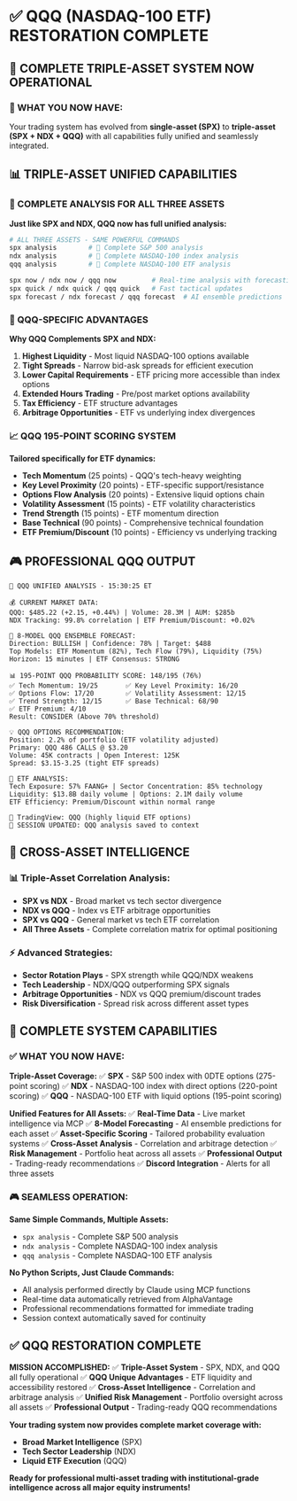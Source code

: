 # ✅ QQQ (NASDAQ-100 ETF) RESTORATION COMPLETE

## 🚀 **COMPLETE TRIPLE-ASSET SYSTEM NOW OPERATIONAL**

### **🎯 WHAT YOU NOW HAVE:**

Your trading system has evolved from **single-asset (SPX)** to **triple-asset (SPX + NDX + QQQ)** with all capabilities fully unified and seamlessly integrated.

## **📊 TRIPLE-ASSET UNIFIED CAPABILITIES**

### **🚀 COMPLETE ANALYSIS FOR ALL THREE ASSETS**

**Just like SPX and NDX, QQQ now has full unified analysis:**

```bash
# ALL THREE ASSETS - SAME POWERFUL COMMANDS
spx analysis        # 🚀 Complete S&P 500 analysis
ndx analysis        # 🚀 Complete NASDAQ-100 index analysis
qqq analysis        # 🚀 Complete NASDAQ-100 ETF analysis

spx now / ndx now / qqq now         # Real-time analysis with forecasting
spx quick / ndx quick / qqq quick   # Fast tactical updates
spx forecast / ndx forecast / qqq forecast  # AI ensemble predictions
```

### **🎯 QQQ-SPECIFIC ADVANTAGES**

**Why QQQ Complements SPX and NDX:**

1. **Highest Liquidity** - Most liquid NASDAQ-100 options available
2. **Tight Spreads** - Narrow bid-ask spreads for efficient execution
3. **Lower Capital Requirements** - ETF pricing more accessible than index options
4. **Extended Hours Trading** - Pre/post market options availability
5. **Tax Efficiency** - ETF structure advantages
6. **Arbitrage Opportunities** - ETF vs underlying index divergences

### **📈 QQQ 195-POINT SCORING SYSTEM**

**Tailored specifically for ETF dynamics:**
- **Tech Momentum** (25 points) - QQQ's tech-heavy weighting
- **Key Level Proximity** (20 points) - ETF-specific support/resistance
- **Options Flow Analysis** (20 points) - Extensive liquid options chain
- **Volatility Assessment** (15 points) - ETF volatility characteristics
- **Trend Strength** (15 points) - ETF momentum direction
- **Base Technical** (90 points) - Comprehensive technical foundation
- **ETF Premium/Discount** (10 points) - Efficiency vs underlying tracking

## **🎮 PROFESSIONAL QQQ OUTPUT**

```
🚀 QQQ UNIFIED ANALYSIS - 15:30:25 ET

💰 CURRENT MARKET DATA:
QQQ: $485.22 (+2.15, +0.44%) | Volume: 28.3M | AUM: $285b
NDX Tracking: 99.8% correlation | ETF Premium/Discount: +0.02%

🤖 8-MODEL QQQ ENSEMBLE FORECAST:
Direction: BULLISH | Confidence: 78% | Target: $488
Top Models: ETF Momentum (82%), Tech Flow (79%), Liquidity (75%)
Horizon: 15 minutes | ETF Consensus: STRONG

📊 195-POINT QQQ PROBABILITY SCORE: 148/195 (76%)
✅ Tech Momentum: 19/25       ✅ Key Level Proximity: 16/20
✅ Options Flow: 17/20        ✅ Volatility Assessment: 12/15
✅ Trend Strength: 12/15      ✅ Base Technical: 68/90
✅ ETF Premium: 4/10
Result: CONSIDER (Above 70% threshold)

💡 QQQ OPTIONS RECOMMENDATION:
Position: 2.2% of portfolio (ETF volatility adjusted)
Primary: QQQ 486 CALLS @ $3.20
Volume: 45K contracts | Open Interest: 125K
Spread: $3.15-3.25 (tight ETF spreads)

🎯 ETF ANALYSIS:
Tech Exposure: 57% FAANG+ | Sector Concentration: 85% technology
Liquidity: $13.8B daily volume | Options: 2.1M daily volume
ETF Efficiency: Premium/Discount within normal range

📱 TradingView: QQQ (highly liquid ETF options)
🔄 SESSION UPDATED: QQQ analysis saved to context
```

## **🔄 CROSS-ASSET INTELLIGENCE**

### **📊 Triple-Asset Correlation Analysis:**
- **SPX vs NDX** - Broad market vs tech sector divergence
- **NDX vs QQQ** - Index vs ETF arbitrage opportunities
- **SPX vs QQQ** - General market vs tech ETF correlation
- **All Three Assets** - Complete correlation matrix for optimal positioning

### **⚡ Advanced Strategies:**
- **Sector Rotation Plays** - SPX strength while QQQ/NDX weakens
- **Tech Leadership** - NDX/QQQ outperforming SPX signals
- **Arbitrage Opportunities** - NDX vs QQQ premium/discount trades
- **Risk Diversification** - Spread risk across different asset types

## **🚀 COMPLETE SYSTEM CAPABILITIES**

### **✅ WHAT YOU NOW HAVE:**

**Triple-Asset Coverage:**
✅ **SPX** - S&P 500 index with 0DTE options (275-point scoring)
✅ **NDX** - NASDAQ-100 index with direct options (220-point scoring)
✅ **QQQ** - NASDAQ-100 ETF with liquid options (195-point scoring)

**Unified Features for All Assets:**
✅ **Real-Time Data** - Live market intelligence via MCP
✅ **8-Model Forecasting** - AI ensemble predictions for each asset
✅ **Asset-Specific Scoring** - Tailored probability evaluation systems
✅ **Cross-Asset Analysis** - Correlation and arbitrage detection
✅ **Risk Management** - Portfolio heat across all assets
✅ **Professional Output** - Trading-ready recommendations
✅ **Discord Integration** - Alerts for all three assets

### **🎮 SEAMLESS OPERATION:**

**Same Simple Commands, Multiple Assets:**
- `spx analysis` - Complete S&P 500 analysis
- `ndx analysis` - Complete NASDAQ-100 index analysis
- `qqq analysis` - Complete NASDAQ-100 ETF analysis

**No Python Scripts, Just Claude Commands:**
- All analysis performed directly by Claude using MCP functions
- Real-time data automatically retrieved from AlphaVantage
- Professional recommendations formatted for immediate trading
- Session context automatically saved for continuity

## **✅ QQQ RESTORATION COMPLETE**

**MISSION ACCOMPLISHED:**
✅ **Triple-Asset System** - SPX, NDX, and QQQ all fully operational
✅ **QQQ Unique Advantages** - ETF liquidity and accessibility restored
✅ **Cross-Asset Intelligence** - Correlation and arbitrage analysis
✅ **Unified Risk Management** - Portfolio oversight across all assets
✅ **Professional Output** - Trading-ready QQQ recommendations

**Your trading system now provides complete market coverage with:**
- **Broad Market Intelligence** (SPX)
- **Tech Sector Leadership** (NDX)
- **Liquid ETF Execution** (QQQ)

**Ready for professional multi-asset trading with institutional-grade intelligence across all major equity instruments!**